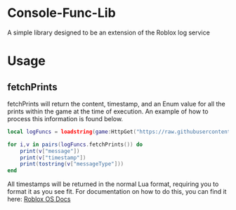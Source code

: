 # Console-Func-Lib
A simple library designed to be an extension of the Roblox log service

# Usage
## fetchPrints

fetchPrints will return the content, timestamp, and an Enum value for all the prints within the game at the time of execution. An example of how to process this information is found below.
```lua
local logFuncs = loadstring(game:HttpGet("https://raw.githubusercontent.com/Skribb11es/Console-Func-Lib/main/main.lua"))()

for i,v in pairs(logFuncs.fetchPrints()) do
    print(v["message"])
    print(v["timestamp"])
    print(tostring(v["messageType"]))
end
```
All timestamps will be returned in the normal Lua format, requiring you to format it as you see fit. For documentation on how to do this, you can find it here: [Roblox OS Docs](https://developer.roblox.com/en-us/api-reference/lua-docs/os)

